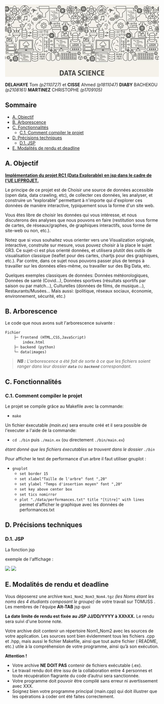 <img src="./data/header.jpg">

**DELAHAYE** Tom *(p2110727)* et **CISSE** Ahmed *(p1811047)* **DIABY** BACHEKOU *(p2108161)* **MARTINEZ** CHRISTOPHE *(p1709105)* 

## Sommaire <!-- omit in toc -->
- [A. Objectif](#a-objectif)
- [B. Arborescence](#b-arborescence)
- [C. Fonctionnalités](#c-fonctionnalités)
	- [C.1. Comment compiler le projet](#c1-compilation)
- [D. Précisions techniques](#d-précisions-techniques)
	- [D.1. JSP](#d1-jsp)
- [E. Modalités de rendu et deadline](#e-modalités-de-rendu-et-deadline)

## A. Objectif
[**Implémentation du projet RC1 (Data Explorable) en jsp dans le cadre de l'UE LIFPROJET.**](http://cazabetremy.fr/wiki/doku.php?id=projet:sujets "**ici**")

Le principe de ce projet est de Choisir une source de données accessible (open data, data crawling, etc), de collecter ces données, les analyser, et construire un “explorable” permettant à n'importe qui d'explorer ces données de manière interactive, typiquement sous la forme d'un site web.

Vous êtes libre de choisir les données qui vous intéresse, et nous discuterons des analyses que nous pouvons en faire (restitution sous forme de cartes, de réseaux/graphes, de graphiques interactifs, sous forme de site-web ou non, etc.).

Notez que si vous souhaitez vous orienter vers une Visualization originale, interactive, construite sur mesure, vous pouvez choisir à la place le sujet GR3. Ce sujet-ci est plus orienté données, et utilisera plutôt des outils de visualisation classique (leaflet pour des cartes, chartjs pour des graphiques, etc.). Par contre, dans ce sujet nous pouvons passer plus de temps à travailler sur les données elles-même, ou travailler sur des Big Data, etc.

Quelques exemples classiques de données: Données météorologiques, Données de santé (Covid…), Données sportives (résultats sportifs par saison ou par match…), Culturelles (données de films, de musique…), Restaurants/Musées… Mais aussi: (politique, réseaux sociaux, économie, environnement, sécurité, etc.) 

## B. Arborescence
Le code que nous avons  suit l'arborescence suivante :
```
Fichier  
    ├─ frontend (HTML,CSS,JavaScript)
        index.html 
    ├─ backend (python)
    └─ data(images)
```

> _**NB :** L'arborescence a été fait de sorte à ce que les fichiers soient ranger dans leur dossier **`data`** ou **`backend`** correspondant._
>
> 
## C. Fonctionnalités

### C.1. Comment compiler le projet

Le projet se compile grâce au Makefile avec la commande:
+ `make`         	

Un fichier éxecutable *(main.ex)* sera ensuite créé et il sera possible de l'executer a l'aide de la commande:
+ `cd ./bin` puis `./main.ex` (ou directement `./bin/main.ex`)

*étant donné que les fichiers éxecutables se trouvent dans le dossier `./bin`*

Pour afficher le test de performance d'un arbre il faut utiliser gnuplot :
+ `gnuplot` 
    + `set border 15`
    + `set xlabel"Taille de l'arbre" font ",20"`
    + `set ylabel "Temps d'insertion moyen" font ",20"`
    + `set key above center box`
    + `set tics nomirror`
    + `plot "./data/performances.txt" title "[titre]" with lines` permet d'afficher le graphique avec les données de performances.txt

## D. Précisions techniques
### D.1. JSP

La fonction jsp 


exemple de l'affichage : 

<img src="./data/BST.png">

<img src="./data/RBT.png">


## E. Modalités de rendu et deadline

Vous déposerez une archive `Nom1_Nom2_Nom3_Nom4.tgz` *(les Noms étant les noms des 4 étudiants composant le groupe)* de votre travail sur TOMUSS . Les membres de l'équipe **Alt-TAB** jsp quoi

**La date limite de rendu est fixée au JSP JJ/DD/YYYY à XXhXX.** Le rendu sera suivi d'une bonne note.

Votre archive doit contenir un répertoire Nom1_Nom2 avec les sources de votre application. Les
sources sont bien évidemment tous les fichiers .cpp et .hpp, mais aussi le fichier Makefile, ainsi
que tout autre fichier ( README, etc.) utile à la compréhension de votre programme, ainsi qu’à son exécution.

**Attention !**

- Votre archive **NE DOIT PAS** contenir de fichiers exécutable (.ex).
- Le travail rendu doit être issu de la collaboration entre 4 personnes et toute récupération flagrante du code d’autrui sera sanctionnée.	               
- Votre programme doit pouvoir être compilé sans erreur ni avertissement avec XXX.
- Soignez bien votre programme principal (main.cpp) qui doit illustrer que les opérations à coder ont été faites correctement.


